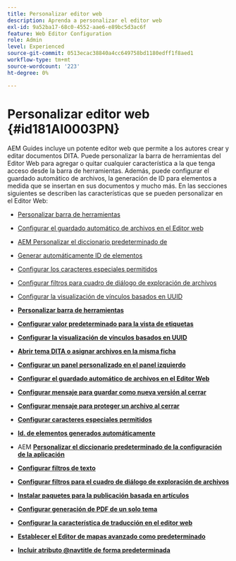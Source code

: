 ```yaml
---
title: Personalizar editor web
description: Aprenda a personalizar el editor web
exl-id: 9a52ba17-68c0-4552-aae6-e89bc5d3ac6f
feature: Web Editor Configuration
role: Admin
level: Experienced
source-git-commit: 0513ecac38840a4cc649758bd1180edff1f8aed1
workflow-type: tm+mt
source-wordcount: '223'
ht-degree: 0%

---
```


# Personalizar editor web {#id181AI0003PN}

AEM Guides incluye un potente editor web que permite a los autores crear y editar documentos DITA. Puede personalizar la barra de herramientas del Editor Web para agregar o quitar cualquier característica a la que tenga acceso desde la barra de herramientas. Además, puede configurar el guardado automático de archivos, la generación de ID para elementos a medida que se insertan en sus documentos y mucho más. En las secciones siguientes se describen las características que se pueden personalizar en el Editor Web:

- [Personalizar barra de herramientas](conf-web-editor-customize-toolbar.md#)
- [Configurar el guardado automático de archivos en el Editor web](auto-save-in-editor.md#)
- [AEM Personalizar el diccionario predeterminado de](customize-aem-custom-dictionary.md#)
- [Generar automáticamente ID de elementos](auto-generate-ids.md#)
- [Configurar los caracteres especiales permitidos](conf-special-chars.md#)
- [Configurar filtros para cuadro de diálogo de exploración de archivos](conf-custom-file-filters.md#)
- [Configurar la visualización de vínculos basados en UUID](conf-uuid-based-links.md#)

- **[Personalizar barra de herramientas](conf-web-editor-customize-toolbar.md)**

- **[Configurar valor predeterminado para la vista de etiquetas](configure-default-value-tags-view.md)**

- **[Configurar la visualización de vínculos basados en UUID](conf-uuid-based-links.md)**

- **[Abrir tema DITA o asignar archivos en la misma ficha](open-dita-files-same-tab.md)**

- **[Configurar un panel personalizado en el panel izquierdo](configure-custom-panel.md)**

- **[Configurar el guardado automático de archivos en el Editor Web](auto-save-in-editor.md)**

- **[Configurar mensaje para guardar como nueva versión al cerrar](conf-save-as-new-version-close.md)**

- **[Configurar mensaje para proteger un archivo al cerrar](conf-checkin-file-close.md)**

- **[Configurar caracteres especiales permitidos](conf-special-chars.md)**

- **[Id. de elementos generados automáticamente](auto-generate-ids.md)**

- AEM **[Personalizar el diccionario predeterminado de la configuración de la aplicación](customize-aem-custom-dictionary.md)**

- **[Configurar filtros de texto](config-text-filters.md)**

- **[Configurar filtros para el cuadro de diálogo de exploración de archivos](conf-custom-file-filters.md)**

- **[Instalar paquetes para la publicación basada en artículos](configure-article-based-publishing.md)**

- **[Configurar generación de PDF de un solo tema](conf-pdf-generation-dita-ot.md)**

- **[Configurar la característica de traducción en el editor web](conf-translation-web-editor.md)**

- **[Establecer el Editor de mapas avanzado como predeterminado](conf-map-editor.md)**

- **[Incluir atributo @navtitle de forma predeterminada](auto-add-navtitle.md)**
